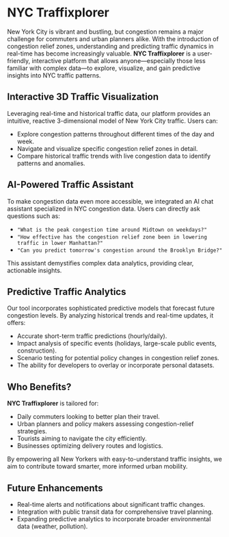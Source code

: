 # NYC Traffixplorer

New York City is vibrant and bustling, but congestion remains a major challenge for commuters and urban planners alike. With the introduction of congestion relief zones, understanding and predicting traffic dynamics in real-time has become increasingly valuable. **NYC Traffixplorer** is a user-friendly, interactive platform that allows anyone—especially those less familiar with complex data—to explore, visualize, and gain predictive insights into NYC traffic patterns.

## Interactive 3D Traffic Visualization

Leveraging real-time and historical traffic data, our platform provides an intuitive, reactive 3-dimensional model of New York City traffic. Users can:

- Explore congestion patterns throughout different times of the day and week.
- Navigate and visualize specific congestion relief zones in detail.
- Compare historical traffic trends with live congestion data to identify patterns and anomalies.

## AI-Powered Traffic Assistant

To make congestion data even more accessible, we integrated an AI chat assistant specialized in NYC congestion data. Users can directly ask questions such as:

- `"What is the peak congestion time around Midtown on weekdays?"`
- `"How effective has the congestion relief zone been in lowering traffic in lower Manhattan?"`
- `"Can you predict tomorrow's congestion around the Brooklyn Bridge?"`

This assistant demystifies complex data analytics, providing clear, actionable insights.

## Predictive Traffic Analytics

Our tool incorporates sophisticated predictive models that forecast future congestion levels. By analyzing historical trends and real-time updates, it offers:

- Accurate short-term traffic predictions (hourly/daily).
- Impact analysis of specific events (holidays, large-scale public events, construction).
- Scenario testing for potential policy changes in congestion relief zones.
- The ability for developers to overlay or incorporate personal datasets.

## Who Benefits?

**NYC Traffixplorer** is tailored for:

- Daily commuters looking to better plan their travel.
- Urban planners and policy makers assessing congestion-relief strategies.
- Tourists aiming to navigate the city efficiently.
- Businesses optimizing delivery routes and logistics.

By empowering all New Yorkers with easy-to-understand traffic insights, we aim to contribute toward smarter, more informed urban mobility.

## Future Enhancements

- Real-time alerts and notifications about significant traffic changes.
- Integration with public transit data for comprehensive travel planning.
- Expanding predictive analytics to incorporate broader environmental data (weather, pollution).
